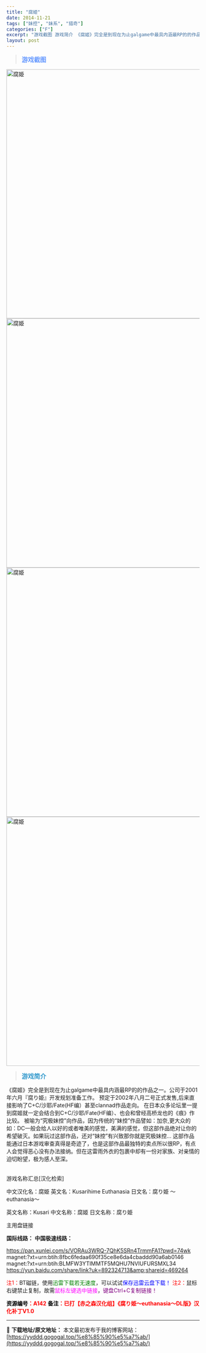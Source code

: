 ```yaml
---
title: "腐姫"
date: 2014-11-21
tags: ["妹控", "妹系", "猎奇"]
categories: ["F"]
excerpt: "游戏截图 游戏简介 《腐姬》完全是到现在为止galgame中最具内涵最RP的的作品之一。公司于2001年六月『腐り姫』开发规划准备工作。 预定于2002年八月二号正式发售,后来直接影响了C+C/沙耶/Fate(HF编）甚至clannad作品走向。 在日本众多论坛里一提到腐姬就一定会结合到C+C/沙耶&hellip;"
layout: post
---
```


<div>
<blockquote><b><span style="font-size: 12pt; color: #6699ff;">游戏截图</span></b></blockquote>
<div><img title="点击放大" src="https://yyddd.gogogal.top/wp-content/uploads/2025/04/20250429_6810fd0a533ce.webp" alt="腐姫" width="650" /></div>
<div><img title="点击放大" src="https://yyddd.gogogal.top/wp-content/uploads/2025/04/20250429_6810fd0b766b8.webp" alt="腐姫" width="650" /></div>
<div><img title="点击放大" src="https://yyddd.gogogal.top/wp-content/uploads/2025/04/20250429_6810fd0d11f43.webp" alt="腐姫" width="650" /></div>
<div><img title="点击放大" src="https://yyddd.gogogal.top/wp-content/uploads/2025/04/20250429_6810fd0f0cab2.webp" alt="腐姫" width="650" /></div>
<blockquote><b><span style="font-size: 12pt; color: #3399cc;">游戏简介</span></b></blockquote>
<div>《腐姬》完全是到现在为止galgame中最具内涵最RP的的作品之一。公司于2001年六月『腐り姫』开发规划准备工作。 预定于2002年八月二号正式发售,后来直接影响了C+C/沙耶/Fate(HF编）甚至clannad作品走向。
在日本众多论坛里一提到腐姬就一定会结合到C+C/沙耶/Fate(HF编）、也会和曾经高桥龙也的《痕》作比较。
被喻为“究极妹控”向作品，因为传统的“妹控”作品譬如：加奈,更大众的如：DC一般会给人以好的或者唯美的感觉，美满的感觉，但这部作品绝对让你的希望破灭。如果玩过这部作品，还对“妹控”有兴致那你就是究极妹控...
这部作品能通过日本游戏审查真得是奇迹了，也是这部作品最独特的卖点所以很RP，有点人会觉得恶心没有办法接纳。但在这雷雨外衣的包裹中却有一份对家族、对亲情的迫切盼望，极为感人至深。</div>
&nbsp;

游戏名称汇总[汉化检索]

中文汉化名：腐姫
英文名：Kusarihime Euthanasia
日文名：腐り姫 ～euthanasia～

英文名称：Kusari
中文名称：腐姬
日文名称：腐り姫

</div>
<div class="panel panel-primary">
<div class="panel-heading">主用盘链接</div>
<div class="panel-body">

<b>国际线路：</b>
<b>中国极速线路：</b>

<!--wechatfans start-->

https://pan.xunlei.com/s/VORAu3WRQ-7QhK5SRn4TrmmFA1?pwd=74wk
magnet:?xt=urn:btih:8fbc6fedaa690f35ce8e6da4cbaddd90a6ab0146
magnet:?xt=urn:btih:BLMFW3YTIMMTF5MQHU7NVIUFURSMXL34
https://yun.baidu.com/share/link?uk=892324713&amp;shareid=469264

<!--wechatfans end-->
<span style="color: #ff0000;">注1：</span>BT磁链，使用<span style="color: #008000;">迅雷下载若无速度</span>，可以试试<span style="color: #0000ff;">保存迅雷云盘下载！</span>
<span style="color: #ff0000;">注2：</span>鼠标右键禁止复制，故需<span style="color: #ff00ff;">鼠标左键选中链接</span>，<span style="color: #800080;">键盘Ctrl+C复制链接！</span>

</div>
<div class="panel-footer"><span style="color: #ff0000;"><b><span style="color: #000000;">资源编号</span>：A142</b></span>
<span style="color: #ff0000;"><b><span style="color: #000000;">备注</span>：已打【赤之森汉化组】《腐り姫～euthanasia～DL版》汉化补丁V1.0</b></span></div>
</div>

---
📖 **下载地址/原文地址：** 本文最初发布于我的博客网站：[https://yyddd.gogogal.top/%e8%85%90%e5%a7%ab/](https://yyddd.gogogal.top/%e8%85%90%e5%a7%ab/)
